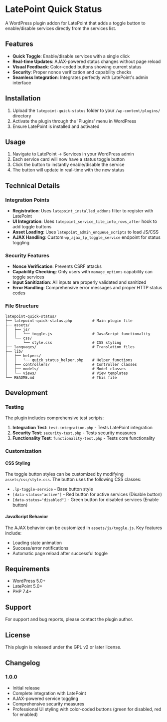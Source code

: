 # LatePoint Quick Status

A WordPress plugin addon for LatePoint that adds a toggle button to enable/disable services directly from the services list.

## Features

- **Quick Toggle**: Enable/disable services with a single click
- **Real-time Updates**: AJAX-powered status changes without page reload
- **Visual Feedback**: Color-coded buttons showing current status
- **Security**: Proper nonce verification and capability checks
- **Seamless Integration**: Integrates perfectly with LatePoint's admin interface

## Installation

1. Upload the `latepoint-quick-status` folder to your `/wp-content/plugins/` directory
2. Activate the plugin through the 'Plugins' menu in WordPress
3. Ensure LatePoint is installed and activated

## Usage

1. Navigate to LatePoint → Services in your WordPress admin
2. Each service card will now have a status toggle button
3. Click the button to instantly enable/disable the service
4. The button will update in real-time with the new status

## Technical Details

### Integration Points

- **Registration**: Uses `latepoint_installed_addons` filter to register with LatePoint
- **UI Integration**: Uses `latepoint_service_tile_info_rows_after` hook to add toggle buttons
- **Asset Loading**: Uses `latepoint_admin_enqueue_scripts` to load JS/CSS
- **AJAX Handling**: Custom `wp_ajax_lp_toggle_service` endpoint for status toggling

### Security Features

- **Nonce Verification**: Prevents CSRF attacks
- **Capability Checking**: Only users with `manage_options` capability can toggle services
- **Input Sanitization**: All inputs are properly validated and sanitized
- **Error Handling**: Comprehensive error messages and proper HTTP status codes

### File Structure

```
latepoint-quick-status/
├── latepoint-quick-status.php         # Main plugin file
├── assets/
│   ├── js/
│   │   └── toggle.js                  # JavaScript functionality
│   └── css/
│       └── style.css                  # CSS styling
├── languages/                         # Translation files
├── lib/
│   ├── helpers/
│   │   └── quick_status_helper.php    # Helper functions
│   ├── controllers/                   # Controller classes
│   ├── models/                        # Model classes
│   └── views/                         # View templates
└── README.md                          # This file
```

## Development

### Testing

The plugin includes comprehensive test scripts:

1. **Integration Test**: `test-integration.php` - Tests LatePoint integration
2. **Security Test**: `security-test.php` - Tests security measures
3. **Functionality Test**: `functionality-test.php` - Tests core functionality

### Customization

#### CSS Styling

The toggle button styles can be customized by modifying `assets/css/style.css`. The button uses the following CSS classes:

- `.lp-toggle-service` - Base button style
- `[data-status="active"]` - Red button for active services (Disable button)
- `[data-status="disabled"]` - Green button for disabled services (Enable button)

#### JavaScript Behavior

The AJAX behavior can be customized in `assets/js/toggle.js`. Key features include:

- Loading state animation
- Success/error notifications
- Automatic page reload after successful toggle

## Requirements

- WordPress 5.0+
- LatePoint 5.0+
- PHP 7.4+

## Support

For support and bug reports, please contact the plugin author.

## License

This plugin is released under the GPL v2 or later license.

## Changelog

### 1.0.0
- Initial release
- Complete integration with LatePoint
- AJAX-powered service toggling
- Comprehensive security measures
- Professional UI styling with color-coded buttons (green for disabled, red for enabled)

